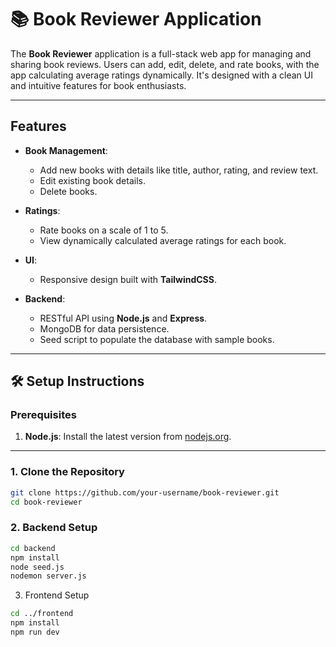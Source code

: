 # 📚 Book Reviewer Application

The **Book Reviewer** application is a full-stack web app for managing and sharing book reviews. Users can add, edit, delete, and rate books, with the app calculating average ratings dynamically. It's designed with a clean UI and intuitive features for book enthusiasts.

---

##  Features

- **Book Management**:
  - Add new books with details like title, author, rating, and review text.
  - Edit existing book details.
  - Delete books.

- **Ratings**:
  - Rate books on a scale of 1 to 5.
  - View dynamically calculated average ratings for each book.

- **UI**:
  - Responsive design built with **TailwindCSS**.

- **Backend**:
  - RESTful API using **Node.js** and **Express**.
  - MongoDB for data persistence.
  - Seed script to populate the database with sample books.

---

## 🛠️ Setup Instructions

### Prerequisites
1. **Node.js**: Install the latest version from [nodejs.org](https://nodejs.org).


---

### 1. Clone the Repository
```bash
git clone https://github.com/your-username/book-reviewer.git
cd book-reviewer
```
### 2. Backend Setup
```bash
cd backend
npm install
node seed.js
nodemon server.js
```
3. Frontend Setup
```bash
cd ../frontend
npm install
npm run dev
```
